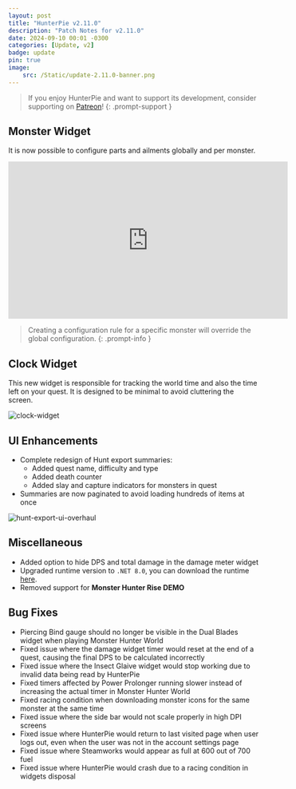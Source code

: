 ```yaml
---
layout: post
title: "HunterPie v2.11.0"
description: "Patch Notes for v2.11.0"
date: 2024-09-10 00:01 -0300
categories: [Update, v2]
badge: update
pin: true
image: 
    src: /Static/update-2.11.0-banner.png
---
```


> If you enjoy HunterPie and want to support its development, consider supporting on [Patreon](https://www.patreon.com/HunterPie)!
{: .prompt-support }

## <ion-icon name="skull-sharp"></ion-icon> Monster Widget

It is now possible to configure parts and ailments globally and per monster.

<iframe width="560" height="315" src="https://www.youtube.com/embed/x3c-Kxhb7x8" title="YouTube video player" frameborder="0" allow="accelerometer; autoplay; clipboard-write; encrypted-media; gyroscope; picture-in-picture" allowfullscreen></iframe>

> Creating a configuration rule for a specific monster will override the global configuration.
{: .prompt-info }

## <ion-icon name="time-outline"></ion-icon> Clock Widget

This new widget is responsible for tracking the world time and also the time left on your quest. It is designed to be minimal to avoid cluttering the screen.

![clock-widget](/Static/clock-widget.png)

## <ion-icon name="sparkles-sharp"></ion-icon> UI Enhancements

- Complete redesign of Hunt export summaries:
	- Added quest name, difficulty and type
	- Added death counter
	- Added slay and capture indicators for monsters in quest
- Summaries are now paginated to avoid loading hundreds of items at once

![hunt-export-ui-overhaul](/Static/hunt-export-ui-overhaul.png)

## <ion-icon name="build"></ion-icon> Miscellaneous

- Added option to hide DPS and total damage in the damage meter widget
- Upgraded runtime version to `.NET 8.0`, you can download the runtime [here](https://dotnet.microsoft.com/en-us/download/dotnet/8.0).
- Removed support for **Monster Hunter Rise DEMO**

## <ion-icon name="bug-sharp"></ion-icon> Bug Fixes

- Piercing Bind gauge should no longer be visible in the Dual Blades widget when playing Monster Hunter World
- Fixed issue where the damage widget timer would reset at the end of a quest, causing the final DPS to be calculated incorrectly
- Fixed issue where the Insect Glaive widget would stop working due to invalid data being read by HunterPie
- Fixed timers affected by Power Prolonger running slower instead of increasing the actual timer in Monster Hunter World
- Fixed racing condition when downloading monster icons for the same monster at the same time
- Fixed issue where the side bar would not scale properly in high DPI screens
- Fixed issue where HunterPie would return to last visited page when user logs out, even when the user was not in the account settings page
- Fixed issue where Steamworks would appear as full at 600 out of 700 fuel
- Fixed issue where HunterPie would crash due to a racing condition in widgets disposal